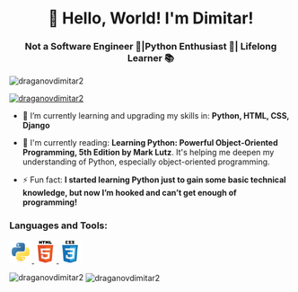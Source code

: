 <h1 align="center">👋 Hello, World! I'm Dimitar!</h1>
<h3 align="center">Not a Software Engineer 👶|Python Enthusiast 🐍| Lifelong Learner 📚</h3>

<p align="left"> <img src="https://komarev.com/ghpvc/?username=draganovdimitar2&label=Profile%20views&color=0e75b6&style=flat" alt="draganovdimitar2" /> </p>

<p align="left"> <a href="https://github.com/ryo-ma/github-profile-trophy"><img src="https://github-profile-trophy.vercel.app/?username=draganovdimitar2" alt="draganovdimitar2" /></a> </p>

- 🌱 I’m currently learning and upgrading my skills in: **Python, HTML, CSS, Django**

- 📖 I'm currently reading: **Learning Python: Powerful Object-Oriented Programming, 5th Edition by Mark Lutz**. It's helping me deepen my understanding of Python, especially object-oriented programming.

- ⚡ Fun fact: **I started learning Python just to gain some basic technical knowledge, but now I’m hooked and can’t get enough of programming!**

<h3 align="left">Languages and Tools:</h3>
<p align="left"> 
  <a href="https://www.python.org" target="_blank" rel="noreferrer"> 
    <img src="https://raw.githubusercontent.com/devicons/devicon/master/icons/python/python-original.svg" alt="python" width="40" height="40"/> 
  </a> 
  <a href="https://www.w3.org/html/" target="_blank" rel="noreferrer"> 
    <img src="https://raw.githubusercontent.com/devicons/devicon/master/icons/html5/html5-original-wordmark.svg" alt="html5" width="40" height="40"/> 
  </a> 
  <a href="https://www.w3schools.com/css/" target="_blank" rel="noreferrer"> 
    <img src="https://raw.githubusercontent.com/devicons/devicon/master/icons/css3/css3-original-wordmark.svg" alt="css3" width="40" height="40"/> 
  </a> 
</p>


<p><img align="left" src="https://github-readme-stats.vercel.app/api/top-langs?username=draganovdimitar2&show_icons=true&locale=en&layout=compact" alt="draganovdimitar2" /></p>

<p>&nbsp;<img align="center" src="https://github-readme-stats.vercel.app/api?username=draganovdimitar2&show_icons=true&locale=en" alt="draganovdimitar2" /></p>
